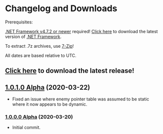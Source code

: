 # Changelog and Downloads

Prerequisites:

[.NET Framework v4.7.2 or newer](https://dotnet.microsoft.com/download/dotnet-framework-runtime) required!
[Click here](https://dotnet.microsoft.com/download/dotnet-framework-runtime) to download the latest version of [.NET Framework](https://dotnet.microsoft.com/download/dotnet-framework-runtime).

To extract .7z archives, use [7-Zip](https://www.7-zip.org/)!

All dates are based relative to UTC.

## [Click here](about:blank) to download the latest release!

## [1.0.1.0 Alpha](about:blank) (2020-03-22)
* Fixed an issue where enemy pointer table was assumed to be static where it now appears to be dynamic.

### [1.0.0.0 Alpha](about:blank) (2020-03-20)
* Initial commit.

